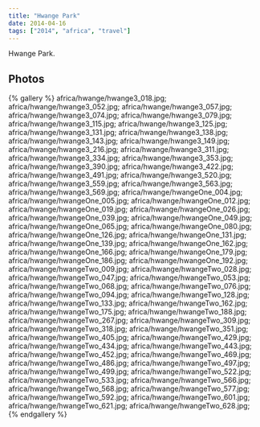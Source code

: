 ```yaml
---
title: "Hwange Park"
date: 2014-04-16
tags: ["2014", "africa", "travel"]
---
```


Hwange Park.

## Photos
{% gallery %}
africa/hwange/hwange3_018.jpg;
africa/hwange/hwange3_052.jpg;
africa/hwange/hwange3_057.jpg;
africa/hwange/hwange3_074.jpg;
africa/hwange/hwange3_079.jpg;
africa/hwange/hwange3_115.jpg;
africa/hwange/hwange3_125.jpg;
africa/hwange/hwange3_131.jpg;
africa/hwange/hwange3_138.jpg;
africa/hwange/hwange3_143.jpg;
africa/hwange/hwange3_149.jpg;
africa/hwange/hwange3_216.jpg;
africa/hwange/hwange3_311.jpg;
africa/hwange/hwange3_334.jpg;
africa/hwange/hwange3_353.jpg;
africa/hwange/hwange3_390.jpg;
africa/hwange/hwange3_422.jpg;
africa/hwange/hwange3_491.jpg;
africa/hwange/hwange3_520.jpg;
africa/hwange/hwange3_559.jpg;
africa/hwange/hwange3_563.jpg;
africa/hwange/hwange3_569.jpg;
africa/hwange/hwangeOne_004.jpg;
africa/hwange/hwangeOne_005.jpg;
africa/hwange/hwangeOne_012.jpg;
africa/hwange/hwangeOne_019.jpg;
africa/hwange/hwangeOne_026.jpg;
africa/hwange/hwangeOne_039.jpg;
africa/hwange/hwangeOne_049.jpg;
africa/hwange/hwangeOne_065.jpg;
africa/hwange/hwangeOne_080.jpg;
africa/hwange/hwangeOne_126.jpg;
africa/hwange/hwangeOne_131.jpg;
africa/hwange/hwangeOne_139.jpg;
africa/hwange/hwangeOne_162.jpg;
africa/hwange/hwangeOne_166.jpg;
africa/hwange/hwangeOne_179.jpg;
africa/hwange/hwangeOne_186.jpg;
africa/hwange/hwangeOne_192.jpg;
africa/hwange/hwangeTwo_009.jpg;
africa/hwange/hwangeTwo_028.jpg;
africa/hwange/hwangeTwo_047.jpg;
africa/hwange/hwangeTwo_053.jpg;
africa/hwange/hwangeTwo_068.jpg;
africa/hwange/hwangeTwo_076.jpg;
africa/hwange/hwangeTwo_094.jpg;
africa/hwange/hwangeTwo_128.jpg;
africa/hwange/hwangeTwo_133.jpg;
africa/hwange/hwangeTwo_162.jpg;
africa/hwange/hwangeTwo_175.jpg;
africa/hwange/hwangeTwo_188.jpg;
africa/hwange/hwangeTwo_267.jpg;
africa/hwange/hwangeTwo_309.jpg;
africa/hwange/hwangeTwo_318.jpg;
africa/hwange/hwangeTwo_351.jpg;
africa/hwange/hwangeTwo_405.jpg;
africa/hwange/hwangeTwo_429.jpg;
africa/hwange/hwangeTwo_434.jpg;
africa/hwange/hwangeTwo_443.jpg;
africa/hwange/hwangeTwo_452.jpg;
africa/hwange/hwangeTwo_469.jpg;
africa/hwange/hwangeTwo_486.jpg;
africa/hwange/hwangeTwo_497.jpg;
africa/hwange/hwangeTwo_499.jpg;
africa/hwange/hwangeTwo_522.jpg;
africa/hwange/hwangeTwo_533.jpg;
africa/hwange/hwangeTwo_566.jpg;
africa/hwange/hwangeTwo_568.jpg;
africa/hwange/hwangeTwo_577.jpg;
africa/hwange/hwangeTwo_592.jpg;
africa/hwange/hwangeTwo_601.jpg;
africa/hwange/hwangeTwo_621.jpg;
africa/hwange/hwangeTwo_628.jpg;
{% endgallery %}
